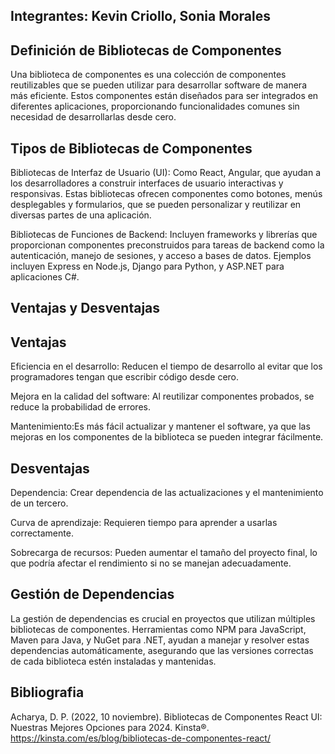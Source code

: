 ## Integrantes: Kevin Criollo, Sonia Morales


## Definición de Bibliotecas de Componentes


Una biblioteca de componentes es una colección de componentes reutilizables que se pueden utilizar para desarrollar software de manera más eficiente. Estos componentes están diseñados para ser integrados en diferentes aplicaciones, proporcionando funcionalidades comunes sin necesidad de desarrollarlas desde cero. 

## Tipos de Bibliotecas de Componentes



Bibliotecas de Interfaz de Usuario (UI): Como React, Angular, que ayudan a los desarrolladores a construir interfaces de usuario interactivas y responsivas. Estas bibliotecas ofrecen componentes como botones, menús desplegables y formularios, que se pueden personalizar y reutilizar en diversas partes de una aplicación. 
  

Bibliotecas de Funciones de Backend: Incluyen frameworks y librerías que proporcionan componentes preconstruidos para tareas de backend como la autenticación, manejo de sesiones, y acceso a bases de datos. Ejemplos incluyen Express en Node.js, Django para Python, y ASP.NET para aplicaciones C#.


## Ventajas y Desventajas


## Ventajas

  Eficiencia en el desarrollo: Reducen el tiempo de desarrollo al evitar que los programadores tengan que escribir código desde cero.

  Mejora en la calidad del software: Al reutilizar componentes probados, se reduce la probabilidad de errores.

  Mantenimiento:Es más fácil actualizar y mantener el software, ya que las mejoras en los componentes de la biblioteca se pueden integrar fácilmente.



## Desventajas

  Dependencia: Crear dependencia de las actualizaciones y el mantenimiento de un tercero.

  Curva de aprendizaje: Requieren tiempo para aprender a usarlas correctamente.

  Sobrecarga de recursos: Pueden aumentar el tamaño del proyecto final, lo que podría afectar el rendimiento si no se manejan adecuadamente.



## Gestión de Dependencias

La gestión de dependencias es crucial en proyectos que utilizan múltiples bibliotecas de componentes. Herramientas como NPM para JavaScript, Maven para Java, y NuGet para .NET, ayudan a manejar y resolver estas dependencias automáticamente, asegurando que las versiones correctas de cada biblioteca estén instaladas y mantenidas.


## Bibliografia

Acharya, D. P. (2022, 10 noviembre). Bibliotecas de Componentes React UI: Nuestras Mejores Opciones para 2024. Kinsta®. https://kinsta.com/es/blog/bibliotecas-de-componentes-react/


